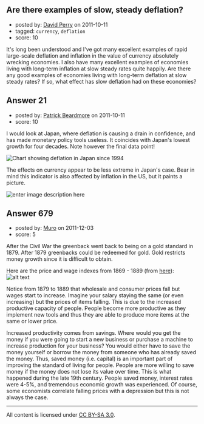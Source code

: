 ## Are there examples of slow, steady deflation?

- posted by: [David Perry](https://stackexchange.com/users/-1/8-david-perry) on 2011-10-11
- tagged: `currency`, `deflation`
- score: 10

It's long been understood and I've got many excellent examples of rapid large-scale deflation and inflation in the value of currency absolutely wrecking economies. I also have many excellent examples of economies living with long-term inflation at slow steady rates quite happily. Are there any good examples of economies living with long-term deflation at slow steady rates? If so, what effect has slow deflation had on these economies?


## Answer 21

- posted by: [Patrick Beardmore](https://stackexchange.com/users/-1/44-patrick-beardmore) on 2011-10-11
- score: 10

<p>I would look at Japan, where deflation is causing a drain in confidence, and has made monetary policy tools useless. It coincides with Japan's lowest growth for four decades. Note however the final data point!</p>

<p><img src="http://i.stack.imgur.com/dcefb.png" alt="Chart showing deflation in Japan since 1994"></p>

<p>The effects on currency appear to be less extreme in Japan's case. Bear in mind this indicator is also affected by inflation in the US, but it paints a picture.</p>

<p><img src="http://i.stack.imgur.com/1hRWs.png" alt="enter image description here"></p>



## Answer 679

- posted by: [Muro](https://stackexchange.com/users/-1/165-muro) on 2011-12-03
- score: 5

<p>After the Civil War the greenback went back to being on a gold standard in 1879.  After 1879 greenbacks could be redeemed for gold.  Gold restricts money growth since it is difficult to obtain.</p>

<p>Here are the price and wage indexes from 1869 - 1889 (from <a href="https://docs.google.com/viewer?url=http://mises.org/books/historyofmoney.pdf" rel="nofollow">here</a>):
<img src="http://i.stack.imgur.com/bD0ww.png" alt="alt text"></p>

<p>Notice from 1879 to 1889 that wholesale and consumer prices fall but wages start to increase.  Imagine your salary staying the same (or even increasing) but the prices of items falling.  This is due to the increased productive capacity of people.  People become more productive as they implement new tools and thus they are able to produce more items at the same or lower price.</p>

<p>Increased productivity comes from savings.  Where would you get the money if you were going to start a new business or purchase a machine to increase production for your business?  You would either have to save the money yourself or borrow the money from someone who has already saved the money.  Thus, saved money (i.e. capital) is an important part of improving the standard of living for people.  People are more willing to save money if the money does not lose its value over time.  This is what happened during the late 19th century.  People saved money, interest rates were 4-5%, and tremendous economic growth was experienced.  Of course, some economists correlate falling prices with a depression but this is not always the case.</p>




---

All content is licensed under [CC BY-SA 3.0](https://creativecommons.org/licenses/by-sa/3.0/).
